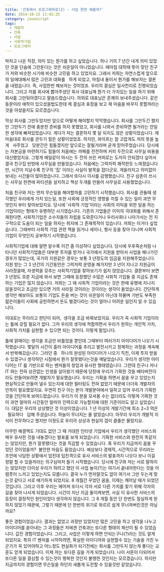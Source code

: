 ```yaml
---
title: '건축에서 프로그래머로(2) - 사업 한번 해볼까?'
date: 2014-10-15 11:41:25
category: javascript
tags:
  - 개발자
  - 건축
  - 사업
  - 사회적기업
  - 프로그래머
---
```


박차고 나온 직장, 의미 있는 뭔가를 하고 싶었습니다. 허나 거의 7 년간 내게 의미 있었던 것을 단숨에 그만둔다는 것은 쉬운일이 아니었습니다. 때마침 대학때 뜻이 맞던 친구가 저와 비슷한 시기에 비슷한 고민을 하고 있었지요. 그래서 저희는 자연스럽게 앞으로의 일에대해서 많은 고민과 대화를   하게 되었고, 마침내 둘이서 뭔가를 해보자는 결론을 내렸습니다. 즉, 사업한번 해보자는 것이었죠. 우리의 결심은 일사천리로 진행되었습니다. 그리고 저를 회사에 뽑아주셨던 회사 대표님께 뭔가 더 가치있는 일을 하기 위해 회사를 그만둬야겠다고 말씀드렸습니다. 의외로 대표님은 흔쾌히 보내주셨습니다. 같은 동문이라 애착이 있으셨을법도한데 제 결심과 표정을 보고 제 마음을 바꾸지 못할꺼라는 것을 아셨을지도 모르겠습니다.

막상 회사를 그만두었지만 앞으로 어떻게 해야할지 막막했습니다. 회사를 그만두긴 했지만 그만두기 전에 충분한 준비를 하지 못했었고, 회사를 나와서 준비하면 될거라는 안일한 생각에 빠져있었습니다. 게다가 저는 결혼하지 몇 달 되지도 않은 상황이었습니다. 제 마음대로 회사를 관두기 힘든 상황이었었죠. 하지만, 와이프는 참 고맙게도 저의 뜻을 높게   사주었고   당분간은 힘들겠지만 앞으로는 잘될거라며 굳게 믿어주었습니다. 당시에는 자본금을 마련하기도 힘들어 처음에는 까페를 전전하며 커피 두잔으로 사무실 비용을 대신했었지요. 그렇게 매일같이 마시는 두 잔의 쓰린 커피로는 도저히 안되겠다 싶어서 결국 친구집 빈방에 사무실을 만들었습니다. 처음에는 그럭저럭 쾌적한듯 느껴졌습니다만, 시간이 지날수록 친구의 '집' 이라는 사실이 발목을 잡더군요. 게을러지고 의미없이 보내는 시간들이 많아졌습니다. 그래서 또다시 이사를 감행했습니다. 친구 삼촌이 쓰시는 사무실 한켠에 파티션을 설치하고 책상 두개를 만들어 사무실로 사용했었습니다.

처음 친구와 저는 먼저 무슨일을 해야할까를 고민하기 시작했습니다. 회사를 관둘때 생각했던 우리에게 가치 있는일, 또한 사회에 긍정적인 영향을 끼칠 수 있는 일이 과연 무엇인지 부터 찾아보았지요. 당시에 '사회적 기업'이라는 사회의 이익을 위한 일을 하는 기업이라는 형태가 유행하던 시기였습니다. 기존의 기업들은 이익의 극대화를 위해서 존재한다면, 사회적기업은 소수자들의 자립을 도와준다거나 우리사회나 나아가서는 전 지구적으로 도움이 되는 일을 하자는 취지에 그 존재목적이 있습니다. 저희는 이거다 싶었습니다. 그때부터 사회적 기업 관련 책을 읽거나 세미나, 행사 등을 찾아 다니며 사회적 기업이 무엇인지 공부하기 시작했습니다.

사회적기업에 대해 알면 알수록 이건 좀 이상하다 싶었습니다. 당시에 우후죽순처럼 나타나던 사회적기업들은 대부분 투자를 받거나 국가에서 지원을 받아서 사업을 해나가던 경우가 많았는데, 국가의 지원같은 경우는 보통 3 년정도의 임금을 지원해주었습니다. 지원 받는 그 3 년간의 기간동안은 그럭저럭 운영을 해가지만 3 년이 지나고 지원금이 사라졌을때, 자생력을 갖추는 사회적기업을 찾아보기가 쉽지 않았습니다. 결론부터 보면 3 년정도 흐른 지금에 와서 보면 그때에 등장했던 수많은 사회적 기업들 중 지금도 존재하는 기업은 많지 않습니다. 저희는 그 때 사회적 기업이라는 것은 한때 유행에 지나지 않을것이고 조금만 있으면 거의 사라질 것이라는 것이라는 생각이 들었습니다. 간단하게 생각만 해보아도 보통의 기업도 돈을 버는 것이 쉬운일이 아닌데 하물며 기반도 부족한 젊은이들이 사회에 공헌하면서 돈도 벌겠다라는 것이 얼마나 어려운 일인지 알 수 있습니다.

이대로는 무리라고 판단이 되어,  생각을 조금 바꿔보았지요. 우리가 꼭 사회적 기업이라는 틀에 갖힐 필요가 없다. 그저 우리의 생각에 적합하면서 우리가 원하는 개인적 가치, 사회적 가치를 실현할 수 있으면 되는 것이다. 이렇게 말입니다.

틀에 얽매이는 생각을 조금만 비틀었을 뿐인데 그때부터 여러가지 아이디어가 나오기 시작했습니다. 몇달의 시간이 흘러 아이디어를 추리고 발전시키고 정제하는 과정을 계속해서 반복해갔습니다. 그러던 중   하나의 완성된 아이디어가 나오기 직전, 이제 투자 받을수 있겠구나 생각하던 시점에서 뭔가 잘못됐다는것을 깨달았습니다. 우리가 생각한 아이디어는 IT 를 기반으로 하는 벤처들의 창업과 유사한 형태였습니다. 그런데 친구나 저나 IT 와는 전혀 상관없는 인생을 살아왔기 때문에 당장에 우리가 기획한 것을 베타버전이라도 만들어보려면 개발자가 필요했습니다. 우리는 기획을 하면서 꿈을 꾸고 있었는지 현실적으로 만들어 낼수 있는지에 대한 필터링도 전혀 없었기 때문에 더더욱 개발자의 안목이 필요했었지요. 우연히 친구 아는 분이 개발분야에서 일하고 있어 우리가 기획한 것을 간단하게 보여드렸습니다. 우리가 이 분을 모셔올 수는 없더라도 이렇게 기획한 것이 과연 얼마의 시간동안 얼마의 인력으로 가능할지에 대한 기준이라도 알고 싶었습니다. 대답은 우리의 상상했던 것 이상이었습니다. 1 년 이상의 개발기간에 최소 2~3 억은   필요하다   답해 주셨습니다. 하늘이 무너지는 줄 알았습니다. 아무리 우리가 개발적 지식이 전무하다고 했지만 이정도로 우리의 상상과 현실의 갭이 클줄은 몰랐지요.

아무런 해결책도 기대도 없던 그 때 거대한 인터넷 기업에서 우리가 생각했던 서비스와 매우 유사한 것을 내놓겠다는 발표를 보게 되었습니다. 기획한 서비스와 완전히 똑같지는 않았지만, 뭔가 잘못됐다는 것을 직감할 수 있었습니다. 혹 우리가 지금까지 꿈을 꾸었던 것이었을까?  불안한 마음도 들었습니다. 예상보다 경제적, 시간적으로 무리라는 조언에 낙담한 상황에서 업친데 덥친격으로 유사 서비스의 발표까지 나오다 보니 이걸 정말 할 수 있을까라는 의구심마저 들기 시작했습니다. 당시에 친구와 저는 서로 말하지는 않았지만 더이상 우리가 하려고 했던 이 사업 놀이(?)는 여기서 끝내야한다는 것을 어렴풋이 느끼고 있었는지도 모릅니다. 결국 누가 먼저랄것도 없이 여기서 그만 두는게 맞는것 같다고 서로 얘기하게 되었지요. 8 개월간 꾸었던 꿈을, 이제는 깨어날 때가 되었던 것입니다. 그리고 이후 우리는 헤어져 또다시 각자 서로 다른 가치를 찾기 위해 각자의 길을 찾아 나서게 되었습니다. 시간이 지난 지금 돌이켜보면, 사실 이 유사한 서비스의 등장이 결정적인 원인이었다 생각하지 않습니다. 그 8 개월 동안 단 한번도 절실하게 원하지 않았기 때문에, 그렇기 때문에 단 한번의 위기로 와르르 쉽게 무너져버린것은 아닐까요?

좋은 경험이었습니다. 결과는 없었고 과정만 있었지만 많은 고민을 하고 생각을 나누고 아이디어를 쏟아내는 그 과정들은 저에겐 건축과는 또다른 형태의 재산이 될 수 있었습니다. 값진 경험이었습니다. 그리고, 사업은 이렇게 하면 안되는구나(?)라는 것도 알게 되었지요. 특히 IT 벤처를 시작하려면, 확실한 아이디어와 실현할수 있는 기술을 가진 누군가가 꼭 있어야하고 어느정도 현실화가 되기전에는 회사를 그만두지 않는게 좋다는 교훈도 얻게 되었습니다. 이제 저는 또다른 길을 가게 되었습니다. 나이 서른이 다되어서 또다른 일을 결심할 수 있는것이 행복한 것인지 불행한 것인지는 모르겠습니다. 하지만 지금까지의 경험이면 무슨일을 하던지 새롭게 도전할 수 있을것만 같았습니다.
